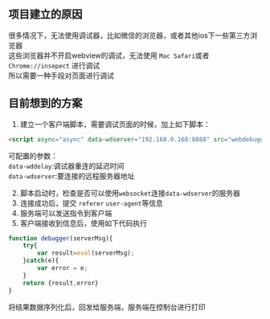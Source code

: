 ## 项目建立的原因
很多情况下，无法使用调试器，比如微信的浏览器，或者其他ios下一些第三方浏览器  
这些浏览器并不开启webview的调试，无法使用 `Mac Safari`或者 `Chrome://insepect` 进行调试  
所以需要一种手段对页面进行调试  

## 目前想到的方案  
1. 建立一个客户端脚本，需要调试页面的时候，加上如下脚本：
```html
<script async="async" data-wdserver="192.168.0.168:8888" src="webdebugger.js"></script>
```
可配置的参数：    
`data-wddelay`:调试器重连的延迟时间  
`data-wdserver`:要连接的远程服务器地址  

2. 脚本启动时，检查是否可以使用`websocket`连接`data-wdserver`的服务器  
3. 连接成功后，提交 `referer` `user-agent`等信息
4. 服务端可以发送指令到客户端
5. 客户端接收到信息后，使用如下代码执行
```javascript
function debugger(serverMsg){
    try{
        var result=eval(serverMsg);
    }catch(e){
        var error = e;
    }
    return {result,error}
}
```
将结果数据序列化后，回发给服务端，服务端在控制台进行打印  
